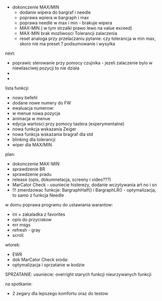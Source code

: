- dokonczenie MAX/MIN
	- dodanie wipera do bargraf i needle
	- poprawa wpiera w bargraph i max
	- poprawa needle w max i min - brakuje wipera
	- MAX-MIN ( w tym strzalki prawo lewo na value exceed)
	- MAX-MIN brak mozliwosci Tolerancji zalaczenia
	- reset analoga przy przelaczaniu
pytanie: czy tolerancja w min max, skoro nie ma preset ?
podsumowanie i wysylka

next:
- poprawic sterowanie przy pomocy czujnika - jezeli zalaczenie bylo w niewlasciwej pozycji to nie dziala
- 
- 


lista funkcji:
- nowy befehl
- dodane nowe numery do FW
- ewaluacja numerow: 
- w menue nowa pozycja
- animacja w menue
- edycja wartosci przy pomocy tastera (experymentalne)
- nowa funkcja wskazania Zeiger
- nowa funkcja wskazania bragraf dla std
- blinking dla tolerancji
- wiper dla MAX/MIN


plan:
- dokonczenie MAX-MIN
- sprawdzenie BR
- sprawdzenie pradu
- release (opis, dokumnetacja, screeny i video???)
- MarCator Check - usuniecie histerezy, dodanie wczytywania art no i sn
- !!! zmerdzowac funkcje: BargraphHalf() i BargraphLR() - optymalizacja, to samo z funkcja Needle

w domu poprawa programu do ustawiania warantow:
- ini + zakaladka z favorites
- opis do przyciskow
- err msgs
- refresh - gray
- scroll

wtorek:
- EWR
- dok MarCator Check
sroda:
- optymalizacja i sprzatanie w kodzie

SPRZATANIE:
usuniecie: overright
starych funkcji
nieurzywanych funkcji



na spotkanie:
- 2 zegary dla lepszego komfortu oraz do testow